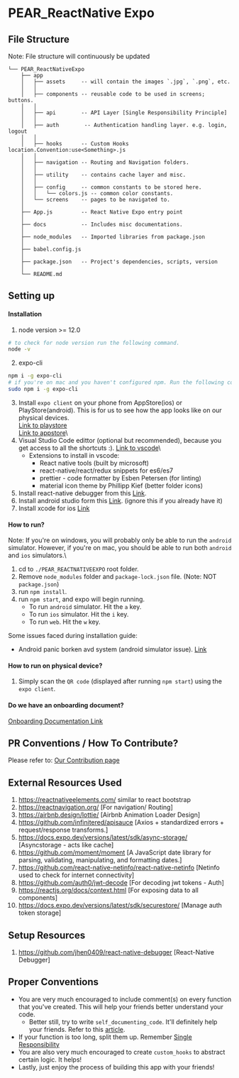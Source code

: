 # PEAR_ReactNative Expo

## File Structure
Note: File structure will continuously be updated
```
└── PEAR_ReactNativeExpo
    ├── app
    │   ├── assets     -- will contain the images `.jpg`, `.png`, etc.
    │   │   
    │   ├── components -- reusable code to be used in screens; buttons.
    │   │   
    │   ├── api        -- API Layer [Single Responsibility Principle]
    │   │   
    │   ├── auth        -- Authentication handling layer. e.g. login, logout
    │   │   
    │   ├── hooks      -- Custom Hooks location.Convention:use<Something>.js
    │   │
    │   ├── navigation -- Routing and Navigation folders.
    │   │
    │   ├── utility    -- contains cache layer and misc. 
    │   │
    │   ├── config     -- common constants to be stored here. 
    │   │   └── colors.js -- common color constants.
    │   └── screens    -- pages to be navigated to.
    │       
    ├── App.js         -- React Native Expo entry point
    │       
    ├── docs           -- Includes misc documentations.
    │
    ├── node_modules   -- Imported libraries from package.json
    │
    ├── babel.config.js 
    │
    ├── package.json   -- Project's dependencies, scripts, version 
    │
    └── README.md
```

## Setting up

#### Installation
1. node version >= 12.0
```bash
# to check for node version run the following command.
node -v
```
2. expo-cli
```bash
npm i -g expo-cli
# if you're on mac and you haven't configured npm. Run the following command.
sudo npm i -g expo-cli
```
3. Install `expo client` on your phone from AppStore(ios) or PlayStore(android). This is for us to see how the app looks like on our physical devices.\
[Link to playstore](https://play.google.com/store/apps/details?id=host.exp.exponent&hl=en_US&gl=US)\
[Link to appstore](https://apps.apple.com/us/app/expo-go/id982107779)\
4. Visual Studio Code edittor (optional but recommended), because you get access to all the shortcuts :).
[Link to vscode](https://code.visualstudio.com/)\
   - Extensions to install in vscode:
     - React native tools (built by microsoft)
     - react-native/react/redux snippets for es6/es7 
     - prettier - code formatter by Esben Petersen (for linting)
     - material icon theme by Phillipp Kief (better folder icons)
5. Install react-native debugger from this [Link](https://github.com/jhen0409/react-native-debugger).
6. Install android studio form this [Link](https://developer.android.com/studio). (ignore this if you already have it)
7. Install xcode for ios [Link](https://apps.apple.com/sg/app/xcode/id497799835?mt=12)

#### How to run?
Note: If you're on windows, you will probably only be able to run the `android` simulator. However, if you're on mac, you should be able to run both `android` and `ios` simulators.\
1. cd to `./PEAR_REACTNATIVEEXPO` root folder.
2. Remove `node_modules` folder and `package-lock.json` file. (Note: NOT `package.json`)
3. run `npm install`.
4. run `npm start`, and expo will begin running.
    - To run `android` simulator. Hit the `a` key. 
    - To run `ios` simulator. Hit the `i` key.
    - To run `web`. Hit the `w` key.


Some issues faced during installation guide:
- Android panic borken avd system (android simulator issue). [Link](https://stackoverflow.com/questions/39645178/panic-broken-avd-system-path-check-your-android-sdk-root-value)


#### How to run on physical device?
1. Simply scan the `QR code` (displayed after running `npm start`) using the `expo client`.

#### Do we have an onboarding document?
[Onboarding Documentation Link](https://docs.google.com/document/d/1HbNEdbgKrMtBZ9JSGzaDNijcwKnfAUJzZj-TA8YL2IY/edit)

## PR Conventions / How To Contribute?
Please refer to: [Our Contribution page](https://github.com/ntu-pear/PEAR_ReactNativeExpo/blob/main/docs/contribution.md)

## External Resources Used
1. https://reactnativeelements.com/ similar to react bootstrap
2. https://reactnavigation.org/  [For navigation/ Routing]
3. https://airbnb.design/lottie/ [Airbnb Animation Loader Design]
4. https://github.com/infinitered/apisauce [Axios + standardized errors + request/response transforms.]
5. https://docs.expo.dev/versions/latest/sdk/async-storage/ [Asyncstorage - acts like cache]
6. https://github.com/moment/moment [A JavaScript date library for parsing, validating, manipulating, and formatting dates.]
7. https://github.com/react-native-netinfo/react-native-netinfo [Netinfo used to check for internet connectivity]
8. https://github.com/auth0/jwt-decode [For decoding jwt tokens - Auth]
9. https://reactjs.org/docs/context.html [For exposing data to all components]
10. https://docs.expo.dev/versions/latest/sdk/securestore/ [Manage auth token storage]

## Setup Resources
1. https://github.com/jhen0409/react-native-debugger [React-Native Debugger]


## Proper Conventions
- You are very much encouraged to include comment(s) on every function that you've created. This will help your friends better understand your code.
  - Better still, try to write `self_documenting_code`. It'll definitely help your friends. Refer to this [article](https://www.linkedin.com/posts/eczachly_softwareengineering-activity-6944815639593177088-rK-O/?utm_source=linkedin_share&utm_medium=member_desktop_web).
- If your function is too long, split them up. Remember [Single Responsibility](https://en.wikipedia.org/wiki/Single-responsibility_principle)
- You are also very much encouraged to create `custom_hooks` to abstract certain logic. It helps!
- Lastly, just enjoy the process of building this app with your friends!
